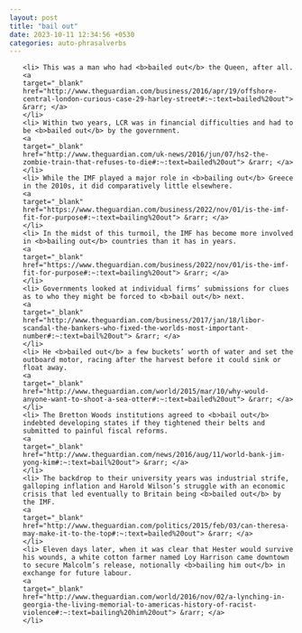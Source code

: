 ```yaml
---
layout: post
title: "bail out"
date: 2023-10-11 12:34:56 +0530
categories: auto-phrasalverbs
---
```

<ol>

    <li> This was a man who had <b>bailed out</b> the Queen, after all.
    <a 
    target="_blank" 
    href="http://www.theguardian.com/business/2016/apr/19/offshore-central-london-curious-case-29-harley-street#:~:text=bailed%20out"> &rarr; </a>
    </li>
    <li> Within two years, LCR was in financial difficulties and had to be <b>bailed out</b> by the government.
    <a 
    target="_blank" 
    href="http://www.theguardian.com/uk-news/2016/jun/07/hs2-the-zombie-train-that-refuses-to-die#:~:text=bailed%20out"> &rarr; </a>
    </li>
    <li> While the IMF played a major role in <b>bailing out</b> Greece in the 2010s, it did comparatively little elsewhere.
    <a 
    target="_blank" 
    href="https://www.theguardian.com/business/2022/nov/01/is-the-imf-fit-for-purpose#:~:text=bailing%20out"> &rarr; </a>
    </li>
    <li> In the midst of this turmoil, the IMF has become more involved in <b>bailing out</b> countries than it has in years.
    <a 
    target="_blank" 
    href="https://www.theguardian.com/business/2022/nov/01/is-the-imf-fit-for-purpose#:~:text=bailing%20out"> &rarr; </a>
    </li>
    <li> Governments looked at individual firms’ submissions for clues as to who they might be forced to <b>bail out</b> next.
    <a 
    target="_blank" 
    href="http://www.theguardian.com/business/2017/jan/18/libor-scandal-the-bankers-who-fixed-the-worlds-most-important-number#:~:text=bail%20out"> &rarr; </a>
    </li>
    <li> He <b>bailed out</b> a few buckets’ worth of water and set the outboard motor, racing after the harvest before it could sink or float away.
    <a 
    target="_blank" 
    href="http://www.theguardian.com/world/2015/mar/10/why-would-anyone-want-to-shoot-a-sea-otter#:~:text=bailed%20out"> &rarr; </a>
    </li>
    <li> The Bretton Woods institutions agreed to <b>bail out</b> indebted developing states if they tightened their belts and submitted to painful fiscal reforms.
    <a 
    target="_blank" 
    href="http://www.theguardian.com/news/2016/aug/11/world-bank-jim-yong-kim#:~:text=bail%20out"> &rarr; </a>
    </li>
    <li> The backdrop to their university years was industrial strife, galloping inflation and Harold Wilson’s struggle with an economic crisis that led eventually to Britain being <b>bailed out</b> by the IMF.
    <a 
    target="_blank" 
    href="http://www.theguardian.com/politics/2015/feb/03/can-theresa-may-make-it-to-the-top#:~:text=bailed%20out"> &rarr; </a>
    </li>
    <li> Eleven days later, when it was clear that Hester would survive his wounds, a white cotton farmer named Loy Harrison came downtown to secure Malcolm’s release, notionally <b>bailing him out</b> in exchange for future labour.
    <a 
    target="_blank" 
    href="http://www.theguardian.com/world/2016/nov/02/a-lynching-in-georgia-the-living-memorial-to-americas-history-of-racist-violence#:~:text=bailing%20him%20out"> &rarr; </a>
    </li>